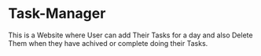 # Task-Manager
This is a Website where User can add Their Tasks for a day and also Delete Them when they have achived or complete doing their Tasks.
